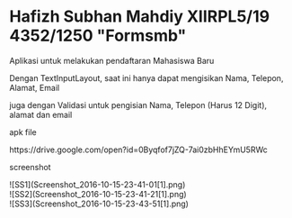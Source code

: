 # Hafizh Subhan Mahdiy XIIRPL5/19 4352/1250 "Formsmb"
<p>Aplikasi untuk melakukan pendaftaran Mahasiswa Baru</p>
<p>Dengan TextInputLayout, saat ini hanya dapat mengisikan Nama, Telepon, Alamat, Email</p>
<p>juga dengan Validasi untuk pengisian Nama, Telepon (Harus 12 Digit), alamat dan email</p>

<p>apk file</p>
https://drive.google.com/open?id=0Byqfof7jZQ-7ai0zbHhEYmU5RWc

<p>screenshot</p>
 ![SS1](Screenshot_2016-10-15-23-41-01[1].png)
 <br>
 ![SS2](Screenshot_2016-10-15-23-41-21[1].png)
 <br>
 ![SS3](Screenshot_2016-10-15-23-43-51[1].png)



